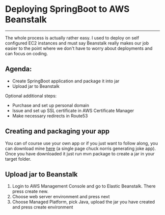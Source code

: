 # Deploying SpringBoot to AWS Beanstalk

---

The whole process is actually rather easy. I used to deploy on self configured EC2 instances 
and must say Beanstalk really makes our job easier to the point where we don't have 
to worry about deployments and can focus on coding.

## Agenda:
- Create SpringBoot application and package it into jar
- Upload jar to Beanstalk

Optional additional steps:
- Purchase and set up personal domain
- Issue and set up SSL certificate in AWS Certificate Manager
- Make necessary redirects in Route53

## Creating and packaging your app

You can of course use your own app or if you just want to follow along, you can download 
mine [here](https://github.com/asgarov1/myApp) (a single page chuck norris generating joke app). Once you have downloaded it 
just run mvn package to create a jar in your target folder.

## Upload jar to Beanstalk
1. Login to AWS Management Console and go to Elastic Beanstalk. There press create new.
2. Choose web server environment and press next
3. Choose Managed Platform, pick Java, upload the jar you have created and press create environment


